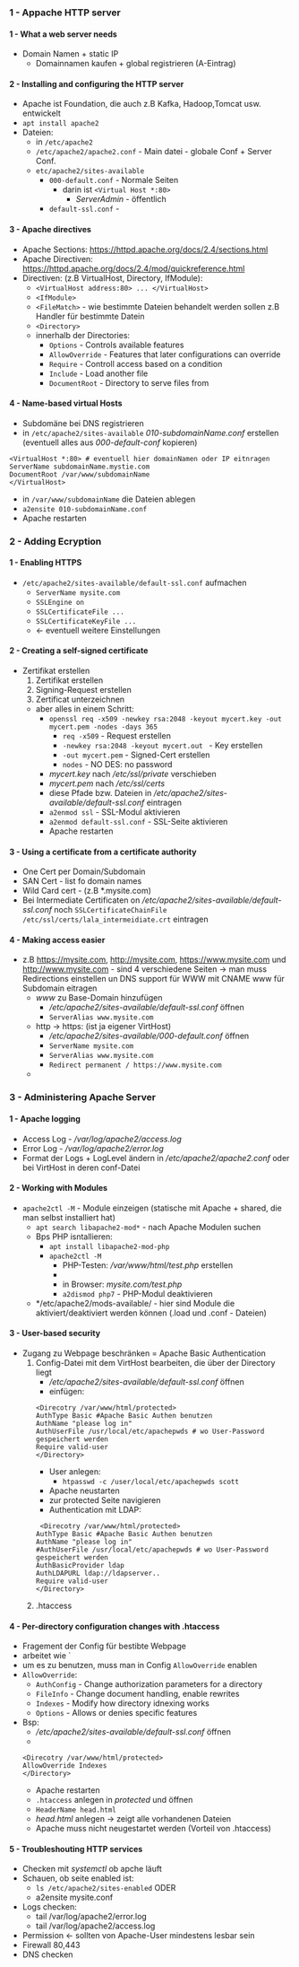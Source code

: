 ### 1 - Appache HTTP server
#### 1 - What a web server needs
+ Domain Namen + static IP
    * Domainnamen kaufen + global registrieren (A-Eintrag)
#### 2 - Installing and configuring the HTTP server
* Apache ist Foundation, die auch z.B Kafka, Hadoop,Tomcat usw. entwickelt
* `apt install apache2`
* Dateien:
    * in `/etc/apache2`
    * `/etc/apache2/apache2.conf` - Main datei - globale Conf + Server Conf.
    * `etc/apache2/sites-available`
        * `000-default.conf` - Normale Seiten
            * darin ist `<Virtual Host *:80>`
                * *ServerAdmin* - öffentlich
        * `default-ssl.conf` - 
#### 3 - Apache directives
* Apache Sections: https://httpd.apache.org/docs/2.4/sections.html
* Apache Directiven: https://httpd.apache.org/docs/2.4/mod/quickreference.html
* Directiven: (z.B VirtualHost, Directory, IfModule):
    * `<VirtualHost address:80> ... </VirtualHost>`
    * `<IfModule>`
    * `<FileMatch>` - wie bestimmte Dateien behandelt werden sollen z.B Handler für bestimmte Datein
    * `<Directory>`
    * innerhalb der Directories:
        * `Options` - Controls available features 
        * `AllowOverride` - Features that later configurations can override
        * `Require` - Controll access based on a condition
        * `Include` - Load another file
        * `DocumentRoot` - Directory to serve files from
#### 4 - Name-based virtual Hosts
* Subdomäne bei DNS registrieren
* in `/etc/apache2/sites-available` *010-subdomainName.conf* erstellen (eventuell alles aus *000-default-conf* kopieren)
```
<VirtualHost *:80> # eventuell hier domainNamen oder IP eitnragen
ServerName subdomainName.mystie.com
DocumentRoot /var/www/subdomainName
</VirtualHost>
```
* in `/var/www/subdomainName` die Dateien ablegen
* `a2ensite 010-subdomainName.conf`
* Apache restarten
### 2 - Adding Ecryption
#### 1 - Enabling HTTPS
* `/etc/apache2/sites-available/default-ssl.conf` aufmachen
    * `ServerName mysite.com`
    * `SSLEngine on`
    * `SSLCertificateFile ...`
    * `SSLCertificateKeyFile ...`
    * <- eventuell weitere Einstellungen
#### 2 - Creating a self-signed certificate
* Zertifikat erstellen
    1. Zertifikat erstellen
    2. Signing-Request erstellen
    3. Zertificat unterzeichnen
    * aber alles in einem Schritt:
        * `openssl req -x509 -newkey rsa:2048 -keyout mycert.key -out mycert.pem -nodes -days 365`
            * `req -x509` - Request erstellen
            * `-newkey rsa:2048 -keyout mycert.out ` - Key erstellen
            + `-out mycert.pem` - Signed-Cert erstellen
            + `nodes` - NO DES: no password
        * *mycert.key* nach */etc/ssl/private* verschieben
        * *mycert.pem* nach */etc/ssl/certs*
        * diese Pfade bzw. Dateien in */etc/apache2/sites-available/default-ssl.conf* eintragen
        * `a2enmod ssl` - SSL-Modul aktivieren
        * `a2enmod default-ssl.conf` - SSL-Seite aktivieren
        * Apache restarten
#### 3 - Using a certificate from a certificate authority
* One Cert per Domain/Subdomain
* SAN Cert - list fo domain names
* Wild Card cert - (z.B *.mysite.com)
* Bei Intermediate Certificaten on */etc/apache2/sites-available/default-ssl.conf* noch `SSLCertificateChainFile /etc/ssl/certs/lala_intermeidiate.crt` eintragen
#### 4 - Making access easier
* z.B https://mysite.com, http://mysite.com, https://www.mysite.com und http://www.mysite.com - sind 4 verschiedene Seiten -> man muss Redirections einstellen un DNS support für WWW mit CNAME www für Subdomain eitragen
    * *www* zu Base-Domain hinzufügen
        * */etc/apache2/sites-available/default-ssl.conf* öffnen
        * `ServerAlias www.mysite.com`
    * http -> https: (ist ja eigener VirtHost)
        * */etc/apache2/sites-available/000-default.conf* öffnen
        * `ServerName mysite.com`
        * `ServerAlias www.mysite.com`
        * `Redirect permanent / https://www.mysite.com`
    * 
### 3 - Administering Apache Server
#### 1 - Apache logging
* Access Log  - */var/log/apache2/access.log*
* Error Log - */var/log/apache2/error.log*
* Format der Logs + LogLevel ändern in */etc/apache2/apache2.conf* oder bei VirtHost in deren conf-Datei
#### 2 - Working with Modules
+ `apache2ctl -M` - Module einzeigen (statische mit Apache +  shared, die man selbst installiert hat)
    + `apt search libapache2-mod*` - nach Apache Modulen suchen
    * Bps PHP isntallieren:
        * `apt install libapache2-mod-php`
        * `apache2ctl -M` 
            * PHP-Testen: */var/www/html/test.php* erstellen
            * <!php phpinfo(); >
            * in Browser: *mysite.com/test.php*
            * `a2dismod php7` - PHP-Modul deaktivieren
    * */etc/apache2/mods-available/ - hier sind Module die aktiviert/deaktiviert werden können (.load und .conf - Dateien)
#### 3 - User-based security
* Zugang zu Webpage beschränken = Apache Basic Authentication
    1. Config-Datei mit dem VirtHost bearbeiten, die über der Directory liegt 
        + */etc/apache2/sites-available/default-ssl.conf* öffnen
        + einfügen:
        ```
        <Direcotry /var/www/html/protected>
        AuthType Basic #Apache Basic Authen benutzen
        AuthName "please log in"
        AuthUserFile /usr/local/etc/apachepwds # wo User-Password gespeichert werden
        Require valid-user
        </Directory>
        ```
        * User anlegen:
            * `htpasswd -c /user/local/etc/apachepwds scott`
        * Apache neustarten
        * zur protected Seite navigieren
        * Authentication mit LDAP:
        ```
         <Direcotry /var/www/html/protected>
        AuthType Basic #Apache Basic Authen benutzen
        AuthName "please log in"
        #AuthUserFile /usr/local/etc/apachepwds # wo User-Password gespeichert werden
        AuthBasicProvider ldap
        AuthLDAPURL ldap://ldapserver..
        Require valid-user
        </Directory>
        ```
    2. .htaccess
#### 4 - Per-directory configuration changes with .htaccess
* Fragement der Config für bestibte Webpage
* arbeitet wie `<Directory>
* um es zu benutzen, muss man in Config `AllowOverride` enablen
* `AllowOverride`:
    * `AuthConfig`  - Change authorization parameters for a directory
    * `FileInfo` - Change document handling, enable rewrites
    * `Indexes` - Modify how directory idnexing works
    * `Options` - Allows or denies specific features
* Bsp:
    * */etc/apache2/sites-available/default-ssl.conf* öffnen
    * 
     ```
    <Direcotry /var/www/html/protected>
    AllowOverride Indexes
    </Directory>
    ```
    * Apache restarten
    * `.htaccess` anlegen in *protected* und öffnen
    * `HeaderName head.html`
    * *head.html* anlegen -> zeigt alle vorhandenen Dateien
    * Apache muss nicht neugestartet werden (Vorteil von .htaccess)
#### 5 - Troubleshouting HTTP services
* Checken mit *systemctl* ob apche läuft
* Schauen, ob seite enabled ist:
    * `ls /etc/apache2/sites-enabled`
    ODER
    * a2ensite mysite.conf
* Logs checken:
    * tail /var/log/apache2/error.log
    * tail /var/log/apache2/access.log
* Permission <- sollten von Apache-User mindestens lesbar sein
* Firewall 80,443
* DNS checken
